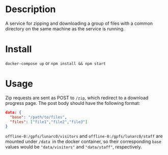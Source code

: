 # Description
A service for zipping and downloading a group of files with a common directory on the same machine as the service is running.


# Install
`docker-compose up` or `npm install && npm start`

# Usage
Zip requests are sent as POST to `/zip`, which redirect to a download progress page. The post body should have the following format:

```json
data: {
  "base": "/path/to/files",
  "files": ["file1","file2","file3"]
}
```
`offline-0:/gpfs/lunarc0/visitors` and `offline-0:/gpfs/lunarc0/staff` are mounted  under `/data `in the docker container, so their corresponding `base` values would  be `"data/visitors"` and `"data/staff"`, respectively.